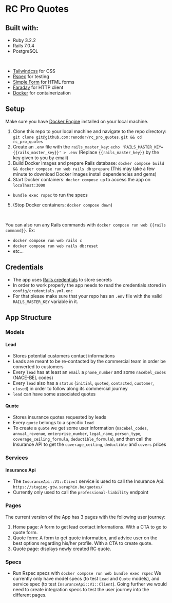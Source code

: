 # RC Pro Quotes

## Built with:
- Ruby 3.2.2
- Rails 7.0.4
- PostgreSQL

<br />

- [Tailwindcss](https://tailwindcss.com/) for CSS
- [Rspec](https://rspec.info/) for testing
- [Simple Form](https://github.com/heartcombo/simple_form) for HTML forms
- [Faraday](https://github.com/lostisland/faraday) for HTTP client
- [Docker](https://docs.docker.com/) for containerization

## Setup
Make sure you have [Docker Engine](https://docs.docker.com/engine/install/) installed on your local machine.

1. Clone this repo to your local machine and navigate to the repo directory: `git clone git@github.com:renodor/rc_pro_quotes.git && cd rc_pro_quotes`
2. Create an `.env` file with the `rails_master_key`: `echo 'RAILS_MASTER_KEY={{rails_master_key}}' > .env` (Replace `{{rails_master_key}}` by the key given to you by email)
3. Build Docker images and prepare Rails database: `docker compose build && docker compose run web rails db:prepare` (This may take a few minute to download Docker images install dependencies and gems)
4. Start Docker containers: `docker compose up` to access the app on `localhost:3000`
- `bundle exec rspec` to run the specs
5. (Stop Docker containers: `docker compose down`)

<br />

You can also run any Rails commands with `docker compose run web {{rails command}}`. Ex:
- `docker compose run web rails c`
- `docker compose run web rails db:reset`
- etc...

## Credentials
- The app uses [Rails credentials](https://edgeguides.rubyonrails.org/security.html#custom-credentials) to store secrets
- In order to work properly the app needs to read the credentials stored in `config/credentials.yml.enc`
- For that please make sure that your repo has an `.env` file with the valid `RAILS_MASTER_KEY` variable in it.

## App Structure
### Models
#### Lead
- Stores potential customers contact informations
- Leads are meant to be re-contacted by the commercial team in order be converted to customers
- Every `lead` has at least an `email` a `phone_number` and some `nacebel_codes` (NACE-BEL codes)
- Every `lead` also has a `status` (`initial`, `quoted`, `contacted`, `customer`, `closed`) in order to follow along its commercial journey
- `lead` can have some associated quotes

#### Quote
- Stores insurance quotes requested by leads
- Every `quote` belongs to a specific `lead`
- To create a `quote` we get some user information (`nacebel_codes`, `annual_revenue`, `enterprise_number`, `legal_name`, `person_type`, `coverage_ceiling_formula`, `deductible_formula`), and then call the Insurance API to get the `coverage_ceiling`, `deductible` and `covers` prices

### Services
#### Insurance Api
- The `InsuranceApi::V1::Client` service is used to call the Insurance Api: `https://staging-gtw.seraphin.be/quotes/`
- Currently only used to call the `professional-liability` endpoint

### Pages
The current version of the App has 3 pages with the following user journey:
1. Home page: A form to get lead contact informations. With a CTA to go to quote form.
2. Quote form: A form to get quote information, and advice user on the best options regarding his/her profile. With a CTA to create quote.
3. Quote page: displays newly created RC quote.

### Specs
- Run Rspec specs with `docker compose run web bundle exec rspec`
We currently only have model specs (to test `Lead` and `Quote` models), and service spec (to test `InsuranceApi::V1::Client`). Going further we would need to create integration specs to test the user journey into the different pages.

